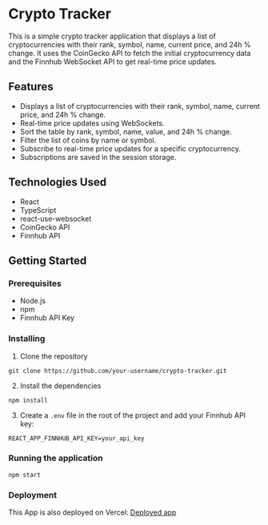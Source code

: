 
# Crypto Tracker

This is a simple crypto tracker application that displays a list of cryptocurrencies with their rank, symbol, name, current price, and 24h % change. It uses the CoinGecko API to fetch the initial cryptocurrency data and the Finnhub WebSocket API to get real-time price updates.

## Features

* Displays a list of cryptocurrencies with their rank, symbol, name, current price, and 24h % change.
* Real-time price updates using WebSockets.
* Sort the table by rank, symbol, name, value, and 24h % change.
* Filter the list of coins by name or symbol.
* Subscribe to real-time price updates for a specific cryptocurrency.
* Subscriptions are saved in the session storage.

## Technologies Used

* React
* TypeScript
* react-use-websocket
* CoinGecko API
* Finnhub API

## Getting Started

### Prerequisites

* Node.js
* npm
* Finnhub API Key

### Installing

1. Clone the repository
```
git clone https://github.com/your-username/crypto-tracker.git
```
2. Install the dependencies
```
npm install
```
3. Create a `.env` file in the root of the project and add your Finnhub API key:
```
REACT_APP_FINNHUB_API_KEY=your_api_key
```

### Running the application

```
npm start
```

### Deployment
This App is also deployed on Vercel:
[Deployed app](https://crypto-tracker-amber-eight.vercel.app/)

